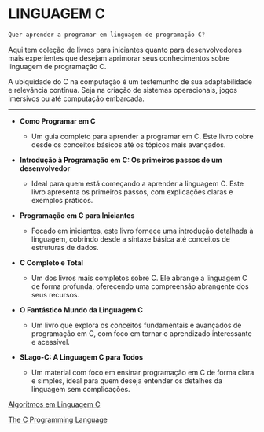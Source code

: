 # LINGUAGEM C
~~~C
Quer aprender a programar em linguagem de programação C? 
~~~
Aqui tem coleção de livros para iniciantes quanto para desenvolvedores mais experientes que desejam aprimorar seus conhecimentos sobre linguagem de programação C.

A ubiquidade do C na computação é um testemunho de sua adaptabilidade e relevância contínua. Seja na criação de sistemas operacionais, jogos imersivos ou  até computação embarcada.

---
- **Como Programar em C**
  - Um guia completo para aprender a programar em C. Este livro cobre desde os conceitos básicos até os tópicos mais avançados.
  
- **Introdução à Programação em C: Os primeiros passos de um desenvolvedor**
  - Ideal para quem está começando a aprender a linguagem C. Este livro apresenta os primeiros passos, com explicações claras e exemplos práticos.
  
- **Programação em C para Iniciantes**
  - Focado em iniciantes, este livro fornece uma introdução detalhada à linguagem, cobrindo desde a sintaxe básica até conceitos de estruturas de dados.

- **C Completo e Total**
  - Um dos livros mais completos sobre C. Ele abrange a linguagem C de forma profunda, oferecendo uma compreensão abrangente dos seus recursos.

- **O Fantástico Mundo da Linguagem C**
  - Um livro que explora os conceitos fundamentais e avançados de programação em C, com foco em tornar o aprendizado interessante e acessível.

- **SLago-C: A Linguagem C para Todos**
  - Um material com foco em ensinar programação em C de forma clara e simples, ideal para quem deseja entender os detalhes da linguagem sem complicações.


[Algoritmos em Linguagem C](https://www.ime.usp.br/~pf/algoritmos-livro/)

[The C Programming Language](http://cslabcms.nju.edu.cn/problem_solving/images/c/cc/The_C_Programming_Language_%282nd_Edition_Ritchie_Kernighan%29.pdf)

